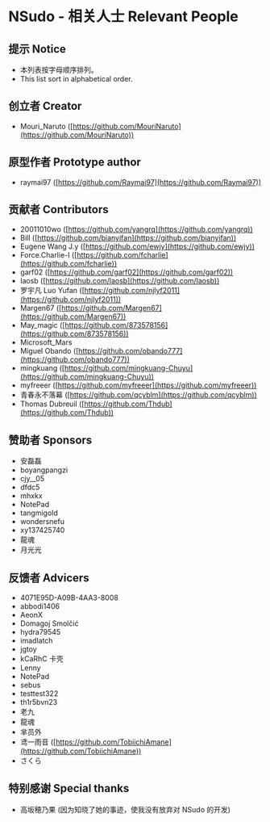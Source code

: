 ﻿# NSudo - 相关人士 Relevant People

## 提示 Notice

- 本列表按字母顺序排列。
- This list sort in alphabetical order.

## 创立者 Creator

- Mouri_Naruto ([https://github.com/MouriNaruto](https://github.com/MouriNaruto))

## 原型作者 Prototype author

- raymai97 ([https://github.com/Raymai97](https://github.com/Raymai97))

## 贡献者 Contributors

- 20011010wo ([https://github.com/yangrq](https://github.com/yangrq))
- Bill ([https://github.com/bianyifan](https://github.com/bianyifan))
- Eugene Wang J.y ([https://github.com/ewjy](https://github.com/ewjy))
- Force.Charlie-I ([https://github.com/fcharlie](https://github.com/fcharlie))
- garf02 ([https://github.com/garf02](https://github.com/garf02))
- laosb ([https://github.com/laosb](https://github.com/laosb))
- 罗宇凡 Luo Yufan ([https://github.com/njlyf2011](https://github.com/njlyf2011))
- Margen67 ([https://github.com/Margen67](https://github.com/Margen67))
- May_magic ([https://github.com/873578156](https://github.com/873578156))
- Microsoft_Mars
- Miguel Obando ([https://github.com/obando777](https://github.com/obando777))
- mingkuang ([https://github.com/mingkuang-Chuyu](https://github.com/mingkuang-Chuyu))
- myfreeer ([https://github.com/myfreeer](https://github.com/myfreeer))
- 青春永不落幕 ([https://github.com/qcyblm](https://github.com/qcyblm))
- Thomas Dubreuil ([https://github.com/Thdub](https://github.com/Thdub))

## 赞助者 Sponsors

- 安磊磊
- boyangpangzi
- cjy\_\_05
- dfdc5
- mhxkx
- NotePad
- tangmigoId
- wondersnefu
- xy137425740
- 龍魂
- 月光光

## 反馈者 Advicers

- 4071E95D-A09B-4AA3-8008
- abbodi1406
- AeonX
- Domagoj Smolčić
- hydra79545
- imadlatch
- jgtoy
- kCaRhC 卡壳
- Lenny
- NotePad
- sebus
- testtest322
- th1r5bvn23
- 老九
- 龍魂
- 芈员外
- 鸢一雨音 ([https://github.com/TobiichiAmane](https://github.com/TobiichiAmane))
- さくら

## 特别感谢 Special thanks

- 高坂穂乃果 (因为知晓了她的事迹，使我没有放弃对 NSudo 的开发)
